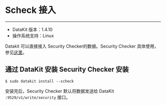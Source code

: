 
# Scheck 接入
---

- DataKit 版本：1.4.10
- 操作系统支持：Linux

Datakit 可以直接接入 Security Checker的数据。Security Checker 具体使用，参见[这里](../scheck/scheck-install.md)。

## 通过 DataKit 安装 Security Checker 安装

```shell
$ sudo datakit install --scheck
```

安装完后，Security Checker 默认将数据发送给 DataKit `:9529/v1/write/security` 接口。
